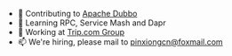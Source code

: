 <!--
**pinxiong/pinxiong** is a ✨ _special_ ✨ repository because its `README.md` (this file) appears on your GitHub profile.

Here are some ideas to get you started:

- 🔭 I’m currently working on ...
- 🌱 I’m currently learning ...
- 👯 I’m looking to collaborate on ...
- 🤔 I’m looking for help with ...
- 💬 Ask me about ...
- 📫 How to reach me: ...
- 😄 Pronouns: ...
- ⚡ Fun fact: ...
-->
+ 👯 Contributing to [Apache Dubbo](https://github.com/apache/dubbo)
+ 🔭 Learning RPC, Service Mash and Dapr
+ 🏬 Working at [Trip.com Group](https://www.trip.com/)
+ 📫 We're hiring, please mail to pinxiongcn@foxmail.com

<!--
![Xiong, Pin's GitHub stats](https://github-readme-stats.vercel.app/api?username=pinxiong&show_icons=true&theme=chartreuse-dark)
-->
<!--
[![Xiong, Pin's GitHub stats](https://github-readme-stats.vercel.app/api?username=pinxiong&show_icons=true&theme=chartreuse-dark&hide=stars)](https://github.com/anuraghazra/github-readme-stats)
-->
